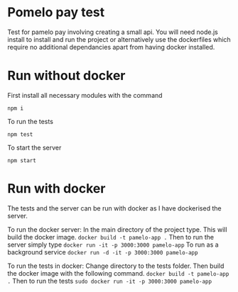 # Pomelo pay test

Test for pamelo pay involving creating a small api. You will need node.js install
to install and run the project or alternatively use the dockerfiles which require
no additional dependancies apart from having docker installed.

# Run without docker

First install all necessary modules with the command

`npm i`

To run the tests

`npm test`

To start the server

`npm start`

# Run with docker

The tests and the server can be run with docker as I have dockerised
the server.

To run the docker server:
In the main directory of the project type. This will build the docker
image.
`docker build -t pamelo-app .`
Then to run the server simply type
`docker run -it -p 3000:3000 pamelo-app`
To run as a background service
`docker run -d -it -p 3000:3000 pamelo-app`

To run the tests in docker:
Change directory to the tests folder. Then build the docker image with
the following command.
`docker build -t pamelo-app .`
Then to run the tests
`sudo docker run -it -p 3000:3000 pamelo-app`
